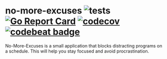 # no-more-excuses ![tests](https://github.com/webmalc/no-more-excuses/workflows/tests/badge.svg)  [![Go Report Card](https://goreportcard.com/badge/github.com/webmalc/no-more-excuses)](https://goreportcard.com/report/github.com/webmalc/no-more-excuses) [![codecov](https://codecov.io/gh/webmalc/no-more-excuses/branch/main/graph/badge.svg?token=OXQZZW7SOO)](https://codecov.io/gh/webmalc/no-more-excuses) [![codebeat badge](https://codebeat.co/badges/7101574c-0a32-4543-8aaf-e326902e239d)](https://codebeat.co/projects/github-com-webmalc-no-more-excuses-master)
No-More-Excuses is a small application that blocks distracting programs on a schedule. This will help you stay focused and avoid procrastination.
